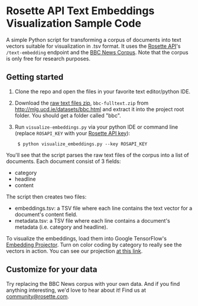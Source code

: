 # Rosette API Text Embeddings Visualization Sample Code
A simple Python script for transforming a corpus of documents into text vectors suitable for visualization in .tsv format. It uses the [Rosette API](https://developer.rosette.com/)'s `/text-embedding` endpoint and the [BBC News Corpus](http://mlg.ucd.ie/datasets/bbc.html). Note that the corpus is only free for research purposes.

## Getting started
1. Clone the repo and open the files in your favorite text editor/python IDE.
2. Download the [raw text files zip](http://mlg.ucd.ie/files/datasets/bbc-fulltext.zip), `bbc-fulltext.zip` from http://mlg.ucd.ie/datasets/bbc.html and extract it into the project root folder. You should get a folder called "bbc". 
3. Run `visualize-embeddings.py` via your python IDE or command line (replace `ROSAPI_KEY` with your [Rosette API key](https://developer.rosette.com/admin/applications)):

        $ python visualize_embeddings.py --key ROSAPI_KEY

You'll see that the script parses the raw text files of the corpus into a list of documents. Each document consist of 3 fields:
  * category
  * headline
  * content
  
The script then creates two files:
  * embeddings.tsv: a TSV file where each line contains the text vector for a document's content field.
  * metadata.tsv: a TSV file where each line contains a document's metadata (i.e. category and headline).

To visualize the embeddings, load them into Google TensorFlow's [Embedding Projector](http://projector.tensorflow.org/). Turn on color coding by category to really see the vectors in action. You can see our projection [at this link](http://projector.tensorflow.org/?config=https://gist.githubusercontent.com/hillelt/bd4fad5280eefba4d2d8875e87f0eabb/raw/0672efa576a6fd5c14ec93ed86a2b9326a35c3bf/projector_config.json).

## Customize for your data
Try replacing the BBC News corpus with your own data. And if you find anything interesting, we'd love to hear about it! Find us at community@rosette.com.

